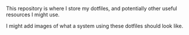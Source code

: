 This repository is where I store my dotfiles, and potentially other useful resources I might use.

I might add images of what a system using these dotfiles should look like.

